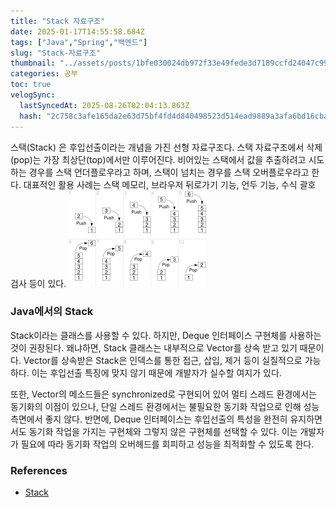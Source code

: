```yaml
---
title: "Stack 자료구조"
date: 2025-01-17T14:55:58.684Z
tags: ["Java","Spring","백엔드"]
slug: "Stack-자료구조"
thumbnail: "../assets/posts/1bfe030024db972f33e49fede3d7189ccfd24047c998b27c1d741d94eb612aed.png"
categories: 공부
toc: true
velogSync:
  lastSyncedAt: 2025-08-26T02:04:13.863Z
  hash: "2c758c3afe165da2e63d75bf4fd4d840498523d514ead9889a3afa6bd16cbaa1"
---
```


스택(Stack) 은 후입선출이라는 개념을 가진 선형 자료구조다. 스택 자료구조에서 삭제(pop)는 가장 최상단(top)에서만 이루어진다. 비어있는 스택에서 값을 추출하려고 시도하는 경우를 스택 언더플로우라고 하며, 스택이 넘치는 경우를 스택 오버플로우라고 한다. 대표적인 활용 사례는 스택 메모리, 브라우저 뒤로가기 기능, 언두 기능, 수식 괄호 검사 등이 있다.
![](/assets/posts/ffa9a1881e3b5936a2305a1c97f04a5380e678e7e76266ab38a243b651a4f98d.png)

### Java에서의 Stack
Stack이라는 클래스를 사용할 수 있다. 하지만, Deque 인터페이스 구현체를 사용하는 것이 권장된다. 왜냐하면, Stack 클래스는 내부적으로 Vector를 상속 받고 있기 때문이다. Vector를 상속받은 Stack은 인덱스를 통한 접근, 삽입, 제거 등이 실질적으로 가능하다. 이는 후입선출 특징에 맞지 않기 때문에 개발자가 실수할 여지가 있다.

또한, Vector의 메소드들은 synchronized로 구현되어 있어 멀티 스레드 환경에서는 동기화의 이점이 있으나, 단일 스레드 환경에서는 불필요한 동기화 작업으로 인해 성능 측면에서 좋지 않다. 반면에, Deque 인터페이스는 후입선출의 특성을 완전히 유지하면서도 동기화 작업을 가지는 구현체와 그렇지 않은 구현체를 선택할 수 있다. 이는 개발자가 필요에 따라 동기화 작업의 오버헤드를 회피하고 성능을 최적화할 수 있도록 한다.

### References
- [Stack](https://docs.oracle.com/javase/8/docs/api/java/util/Stack.html)